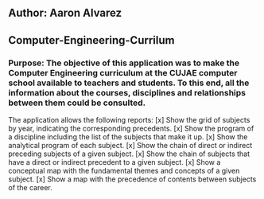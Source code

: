 ## Author: Aaron Alvarez

## Computer-Engineering-Currilum

### Purpose: The objective of this application was to make the Computer Engineering curriculum at the CUJAE computer school available to teachers and students. To this end, all the information about the courses, disciplines and relationships between them could be consulted.

The application allows the following reports:
[x] Show the grid of subjects by year, indicating the corresponding precedents.
[x] Show the program of a discipline including the list of the subjects that make it up.
[x] Show the analytical program of each subject.
[x] Show the chain of direct or indirect preceding subjects of a given subject.
[x] Show the chain of subjects that have a direct or indirect precedent to a given subject.
[x] Show a conceptual map with the fundamental themes and concepts of a given subject.
[x] Show a map with the precedence of contents between subjects of the career.
